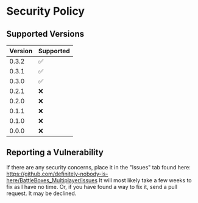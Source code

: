 # Security Policy

## Supported Versions

| Version | Supported          |
| ------- | ------------------ |
| 0.3.2   | :white_check_mark: |
| 0.3.1   | :white_check_mark: |
| 0.3.0   | :white_check_mark: |
| 0.2.1   | :x:                |
| 0.2.0   | :x:                |
| 0.1.1   | :x:                |
| 0.1.0   | :x:                |
| 0.0.0   | :x:                |

## Reporting a Vulnerability

If there are any security concerns, place it in the "Issues" tab found here: https://github.com/definitely-nobody-is-here/BattleBoxes_Multiplayer/issues
It will most likely take a few weeks to fix as I have no time. Or, if you have found a way to fix it, send a pull request.
It may be declined.
